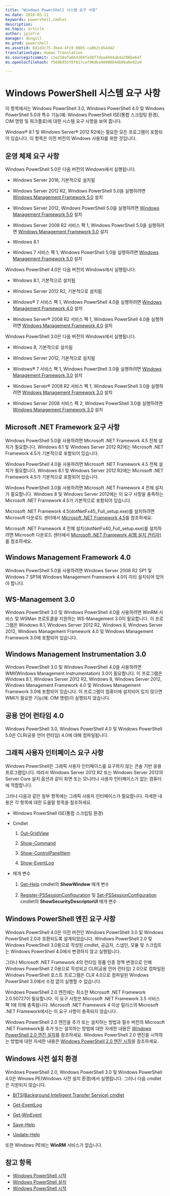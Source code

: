 ```yaml
---
title: "Windows PowerShell 시스템 요구 사항"
ms.date: 2016-05-11
keywords: powershell,cmdlet
description: 
ms.topic: article
author: jpjofre
manager: dongill
ms.prod: powershell
ms.assetid: 6d1d3c75-3be4-4fc9-8805-ca9b2c454d42
translationtype: Human Translation
ms.sourcegitcommit: c1e210afa664304fa38f7dead444ab4a206be64f
ms.openlocfilehash: f560b955f8f817caf96dba40900844b98a0e92a9

---
```


# <a name="windows-powershell-system-requirements"></a>Windows PowerShell 시스템 요구 사항
이 항목에서는 Windows PowerShell 3.0, Windows PowerShell 4.0 및 Windows PowerShell 5.0과 특수 기능(예: Windows PowerShell ISE(통합 스크립팅 환경), CIM 명령 및 워크플로)에 대한 시스템 요구 사항을 보여 줍니다.

Windows® 8.1 및 Windows Server® 2012 R2에는 필요한 모든 프로그램이 포함되어 있습니다. 이 항목은 이전 버전의 Windows 사용자를 위한 것입니다.

## <a name="operating-system-requirements"></a>운영 체제 요구 사항
Windows PowerShell 5.0은 다음 버전의 Windows에서 실행됩니다.

-   Windows Server 2016, 기본적으로 설치됨

-   Windows Server 2012 R2, Windows PowerShell 5.0을 실행하려면 [Windows Management Framework 5.0](http://go.microsoft.com/fwlink/?LinkID=242919) 설치

-   Windows Server 2012, Windows PowerShell 5.0을 실행하려면 [Windows Management Framework 5.0](http://go.microsoft.com/fwlink/?LinkID=242919) 설치

-   Windows Server 2008 R2 서비스 팩 1, Windows PowerShell 5.0을 실행하려면 [Windows Management Framework 5.0](http://go.microsoft.com/fwlink/?LinkID=242919) 설치

-   Windows 8.1

-   Windows 7 서비스 팩 1, Windows PowerShell 5.0을 실행하려면 [Windows Management Framework 5.0](http://go.microsoft.com/fwlink/?LinkID=242919) 설치

Windows PowerShell 4.0은 다음 버전의 Windows에서 실행됩니다.

-   Windows 8.1, 기본적으로 설치됨

-   Windows Server 2012 R2, 기본적으로 설치됨

-   Windows® 7 서비스 팩 1, Windows PowerShell 4.0을 실행하려면 [Windows Management Framework 4.0](http://go.microsoft.com/fwlink/?LinkId=293881) 설치

-   Windows Server® 2008 R2 서비스 팩 1, Windows PowerShell 4.0을 실행하려면 [Windows Management Framework 4.0](http://go.microsoft.com/fwlink/?LinkId=293881) 설치

Windows PowerShell 3.0은 다음 버전의 Windows에서 실행됩니다.

-   Windows 8, 기본적으로 설치됨

-   Windows Server 2012, 기본적으로 설치됨

-   Windows® 7 서비스 팩 1, Windows PowerShell 3.0을 실행하려면 [Windows Management Framework 3.0](http://www.microsoft.com/download/details.aspx?id=34595) 설치

-   Windows Server® 2008 R2 서비스 팩 1, Windows PowerShell 3.0을 실행하려면 [Windows Management Framework 3.0](http://www.microsoft.com/download/details.aspx?id=34595) 설치

-   Windows Server 2008 서비스 팩 2, Windows PowerShell 3.0을 실행하려면 [Windows Management Framework 3.0](http://www.microsoft.com/download/details.aspx?id=34595) 설치

## <a name="microsoft-net-framework-requirements"></a>Microsoft .NET Framework 요구 사항
Windows PowerShell 5.0을 사용하려면 Microsoft .NET Framework 4.5 전체 설치가 필요합니다. Windows 8.1 및 Windows Server 2012 R2에는 Microsoft .NET Framework 4.5가 기본적으로 포함되어 있습니다.

Windows PowerShell 4.0을 사용하려면 Microsoft .NET Framework 4.5 전체 설치가 필요합니다. Windows 8.1 및 Windows Server 2012 R2에는 Microsoft .NET Framework 4.5가 기본적으로 포함되어 있습니다.

Windows PowerShell 3.0을 사용하려면 Microsoft .NET Framework 4 전체 설치가 필요합니다. Windows 8 및 Windows Server 2012에는 이 요구 사항을 충족하는 Microsoft .NET Framework 4.5가 기본적으로 포함되어 있습니다.

Microsoft .NET Framework 4.5(dotNetFx45_Full_setup.exe)를 설치하려면 Microsoft 다운로드 센터에서 [Microsoft .NET Framework 4.5](http://go.microsoft.com/fwlink/?LinkID=242919)를 참조하세요.

Microsoft .NET Framework 4 전체 설치(dotNetFx40_Full_setup.exe)를 설치하려면 Microsoft 다운로드 센터에서 [Microsoft .NET Framework 4(웹 설치 관리자)](http://go.microsoft.com/fwlink/?LinkID=212931)를 참조하세요.

## <a name="windows-management-framework-40"></a>Windows Management Framework 4.0
Windows PowerShell 5.0을 사용하려면 Windows Server 2008 R2 SP1 및 Windows 7 SP1에 Windows Management Framework 4.0이 미리 설치되어 있어야 합니다.

## <a name="wsmanagement-30"></a>WS-Management 3.0
Windows PowerShell 3.0 및 Windows PowerShell 4.0을 사용하려면 WinRM 서비스 및 WSMan 프로토콜을 지원하는 WS-Management 3.0이 필요합니다. 이 프로그램은 Windows 8.1, Windows Server 2012 R2, Windows 8, Windows Server 2012, Windows Management Framework 4.0 및 Windows Management Framework 3.0에 포함되어 있습니다.

## <a name="windows-management-instrumentation-30"></a>Windows Management Instrumentation 3.0
Windows PowerShell 3.0 및 Windows PowerShell 4.0을 사용하려면 WMI(Windows Management Instrumentation) 3.0이 필요합니다. 이 프로그램은 Windows 8.1, Windows Server 2012 R2, Windows 8, Windows Server 2012, Windows Management Framework 4.0 및 Windows Management Framework 3.0에 포함되어 있습니다. 이 프로그램이 컴퓨터에 설치되어 있지 않으면 WMI가 필요한 기능(예: CIM 명령)이 실행되지 않습니다.

## <a name="common-language-runtime-40"></a>공용 언어 런타임 4.0
Windows PowerShell 3.0, Windows PowerShell 4.0 및 Windows PowerShell 5.0은 CLR(공용 언어 런타임) 4.0에 대해 컴파일됩니다.

## <a name="graphical-user-interface-requirements"></a>그래픽 사용자 인터페이스 요구 사항
Windows PowerShell은 그래픽 사용자 인터페이스를 요구하지 않는 콘솔 기반 응용 프로그램입니다. 따라서 Windows Server 2012 R2 또는 Windows Server 2012의 Server Core 설치 옵션과 같이 화면 또는 모니터나 사용자 인터페이스가 없는 컴퓨터에 적합합니다.

그러나 다음과 같은 일부 항목에는 그래픽 사용자 인터페이스가 필요합니다. 자세한 내용은 각 항목에 대한 도움말 항목을 참조하세요.

-   Windows PowerShell ISE(통합 스크립팅 환경)

-   Cmdlet

    1.  [Out-GridView](https://technet.microsoft.com/en-us/library/70915a86-d753-464e-8349-cba02316154c)

    2.  [Show-Command](https://technet.microsoft.com/en-us/library/65bba50b-91a8-49d5-80a2-a30fc684ba41)

    3.  [Show-ControlPanelItem](https://technet.microsoft.com/en-us/library/0685d42c-37cc-498f-acf6-0ecfeb0cb162)

    4.  [Show-EventLog](https://technet.microsoft.com/en-us/library/a3b0f5ad-0438-42c7-915b-d1b4793a431c)

-   매개 변수

    1.  [Get-Help](https://technet.microsoft.com/en-us/library/1f46eeb4-49d7-4bec-bb29-395d9b42f54a) cmdlet의 **ShowWindow** 매개 변수

    2.  [Register-PSSessionConfiguration](https://technet.microsoft.com/en-us/library/e9152ae2-bd6d-4056-9bc7-dc1893aa29ea) 및 [Set-PSSessionConfiguration](https://technet.microsoft.com/en-us/library/b21fbad3-1759-4260-b206-dcb8431cd6ea) cmdlet의 **ShowSecurityDescriptorUI** 매개 변수

## <a name="windows-powershell-engine-requirements"></a>Windows PowerShell 엔진 요구 사항
Windows PowerShell 4.0은 이전 버전인 Windows PowerShell 3.0 및 Windows PowerShell 2.0과 호환되도록 설계되었습니다. Windows PowerShell 2.0 및 Windows PowerShell 3.0용으로 작성된 cmdlet, 공급자, 스냅인, 모듈 및 스크립트는 Windows PowerShell 4.0에서 변경하지 않고 실행됩니다.

그러나 Microsoft .NET Framework 4의 런타임 정품 인증 정책 변경으로 인해 Windows PowerShell 2.0용으로 작성되고 CLR(공용 언어 런타임) 2.0으로 컴파일된 Windows PowerShell 호스트 프로그램은 CLR 4.0으로 컴파일된 Windows PowerShell 3.0에서 수정 없이 실행할 수 없습니다.

Windows PowerShell 2.0 엔진에는 최소한 Microsoft .NET Framework 2.0.50727이 필요합니다. 이 요구 사항은 Microsoft .NET Framework 3.5 서비스 팩 1에 의해 충족됩니다. Microsoft .NET Framework 4 이상 릴리스의 Microsoft .NET Framework에서는 이 요구 사항이 충족되지 않습니다.

Windows PowerShell 2.0 엔진을 추가 또는 설치하는 방법과 필수 버전의 Microsoft .NET Framework를 추가 또는 설치하는 방법에 대한 자세한 내용은 [Windows PowerShell 2.0 엔진 설치](Installing-the-Windows-PowerShell-2.0-Engine.md)를 참조하세요. Windows PowerShell 2.0 엔진을 시작하는 방법에 대한 자세한 내용은 [Windows PowerShell 2.0 엔진 시작](Starting-the-Windows-PowerShell-2.0-Engine.md)을 참조하세요.

## <a name="windows-preinstallation-environment"></a>Windows 사전 설치 환경
Windows PowerShell 2.0, Windows PowerShell 3.0 및 Windows PowerShell 4.0은 Winows PE(Windows 사전 설치 환경)에서 실행됩니다. 그러나 다음 cmdlet은 지원되지 않습니다.

-   [BITS(Background Intelligent Transfer Service) cmdlet](http://go.microsoft.com/fwlink/?LinkId=257514)

-   [Get-EventLog](https://technet.microsoft.com/en-us/library/b4985b11-82bf-487d-928d-becd96fc0419)

-   [Get-WinEvent](https://technet.microsoft.com/en-us/library/5fe94870-ed6b-4ce2-9500-93846cc65c95)

-   [Save-Help](https://technet.microsoft.com/en-us/library/aed94f90-b73f-4e25-a25d-7c18d9f161fa)

-   [Update-Help](https://technet.microsoft.com/en-us/library/93e1d870-ace6-432b-8778-8920291d7545)

또한 Windows PE에는 **WinRM** 서비스가 없습니다.

## <a name="see-also"></a>참고 항목
- [Windows PowerShell 시작](../getting-started/Getting-Started-with-Windows-PowerShell.md)
- [Windows PowerShell 설치](Installing-Windows-PowerShell.md)
- [Windows PowerShell 시작](https://technet.microsoft.com/en-us/library/8ec8c2d7-8e7c-4722-a3d2-498fe5739a8e)




<!--HONumber=Oct16_HO4-->


